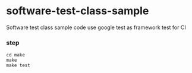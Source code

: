 # software-test-class-sample
Software test class sample code
use google test as framework
test for CI
### step
	cd make
	make
	make test
